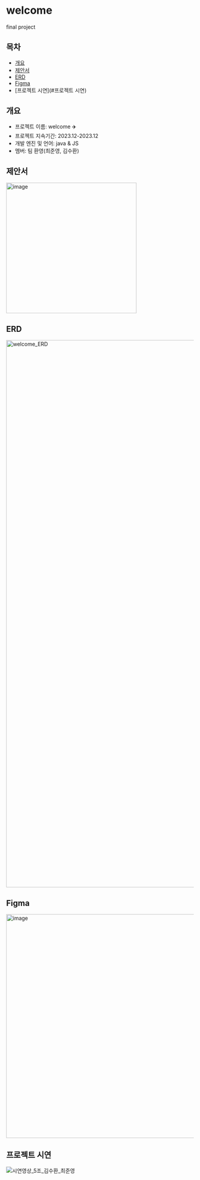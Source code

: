 # welcome
final project

## 목차
  - [개요](#개요)
  - [제안서](#제안서)
  - [ERD](#ERD)
  - [Figma](#Figma)
  - [프로젝트 시연](#프로젝트 시연)
    
## 개요
- 프로젝트 이름: welcome ✈️
- 프로젝트 지속기간: 2023.12-2023.12
- 개발 엔진 및 언어: java & JS 
- 멤버: 팀 환영(최준영, 김수환)

## 제안서
<img width="350" alt="image" src="https://github.com/junyoung-choe/welcome/assets/83858869/c6e28833-df51-47d2-adbc-e8764cf48c99">

## ERD
<img width="1467" alt="welcome_ERD" src="https://github.com/junyoung-choe/welcome/assets/83858869/d992b68e-2288-45bf-ad08-e5ff8b8d67a5">

## Figma
<img width="600" alt="image" src="https://github.com/junyoung-choe/welcome/assets/83858869/3109dc16-cd8f-4e31-8ef8-aca95d76630e">

## 프로젝트 시연
![시연영상_5조_김수환_최준영](https://github.com/junyoung-choe/welcome/assets/83858869/0609cd98-0b91-4bb0-ae44-71e3e3f0e15c)


